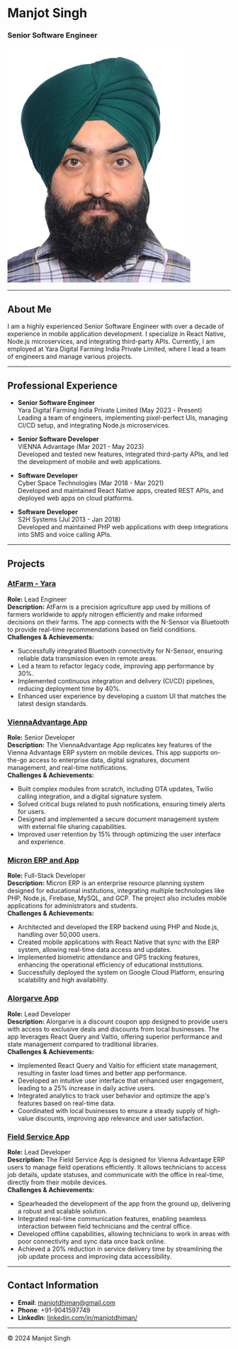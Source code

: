 # Manjot Singh

### Senior Software Engineer

![Manjot Singh](35x45mm0003.JPG)

---

## About Me

I am a highly experienced Senior Software Engineer with over a decade of experience in mobile application development. I specialize in React Native, Node.js microservices, and integrating third-party APIs. Currently, I am employed at Yara Digital Farming India Private Limited, where I lead a team of engineers and manage various projects.

---

## Professional Experience

- **Senior Software Engineer**  
  Yara Digital Farming India Private Limited (May 2023 - Present)  
  Leading a team of engineers, implementing pixel-perfect UIs, managing CI/CD setup, and integrating Node.js microservices.

- **Senior Software Developer**  
  VIENNA Advantage (Mar 2021 - May 2023)  
  Developed and tested new features, integrated third-party APIs, and led the development of mobile and web applications.

- **Software Developer**  
  Cyber Space Technologies (Mar 2018 - Mar 2021)  
  Developed and maintained React Native apps, created REST APIs, and deployed web apps on cloud platforms.

- **Software Developer**  
  S2H Systems (Jul 2013 - Jan 2018)  
  Developed and maintained PHP web applications with deep integrations into SMS and voice calling APIs.

---

## Projects

### [AtFarm - Yara](https://play.google.com/store/apps/details?id=com.yara.atfarm)
**Role:** Lead Engineer  
**Description:** AtFarm is a precision agriculture app used by millions of farmers worldwide to apply nitrogen efficiently and make informed decisions on their farms. The app connects with the N-Sensor via Bluetooth to provide real-time recommendations based on field conditions.  
**Challenges & Achievements:**  
- Successfully integrated Bluetooth connectivity for N-Sensor, ensuring reliable data transmission even in remote areas.
- Led a team to refactor legacy code, improving app performance by 30%.
- Implemented continuous integration and delivery (CI/CD) pipelines, reducing deployment time by 40%.
- Enhanced user experience by developing a custom UI that matches the latest design standards.

### [ViennaAdvantage App](https://play.google.com/store/apps/details?id=com.viennaadvantage)
**Role:** Senior Developer  
**Description:** The ViennaAdvantage App replicates key features of the Vienna Advantage ERP system on mobile devices. This app supports on-the-go access to enterprise data, digital signatures, document management, and real-time notifications.  
**Challenges & Achievements:**  
- Built complex modules from scratch, including OTA updates, Twilio calling integration, and a digital signature system.
- Solved critical bugs related to push notifications, ensuring timely alerts for users.
- Designed and implemented a secure document management system with external file sharing capabilities.
- Improved user retention by 15% through optimizing the user interface and experience.

### [Micron ERP and App](https://micronerp.com)
**Role:** Full-Stack Developer  
**Description:** Micron ERP is an enterprise resource planning system designed for educational institutions, integrating multiple technologies like PHP, Node.js, Firebase, MySQL, and GCP. The project also includes mobile applications for administrators and students.  
**Challenges & Achievements:**  
- Architected and developed the ERP backend using PHP and Node.js, handling over 50,000 users.
- Created mobile applications with React Native that sync with the ERP system, allowing real-time data access and updates.
- Implemented biometric attendance and GPS tracking features, enhancing the operational efficiency of educational institutions.
- Successfully deployed the system on Google Cloud Platform, ensuring scalability and high availability.

### [Alorgarve App](https://play.google.com/store/apps/details?id=com.aloegarve)
**Role:** Lead Developer  
**Description:** Alorgarve is a discount coupon app designed to provide users with access to exclusive deals and discounts from local businesses. The app leverages React Query and Valtio, offering superior performance and state management compared to traditional libraries.  
**Challenges & Achievements:**  
- Implemented React Query and Valtio for efficient state management, resulting in faster load times and better app performance.
- Developed an intuitive user interface that enhanced user engagement, leading to a 25% increase in daily active users.
- Integrated analytics to track user behavior and optimize the app's features based on real-time data.
- Coordinated with local businesses to ensure a steady supply of high-value discounts, improving app relevance and user satisfaction.

### [Field Service App](https://play.google.com/store/apps/details?id=com.viennaadvantage.fieldservice)
**Role:** Lead Developer  
**Description:** The Field Service App is designed for Vienna Advantage ERP users to manage field operations efficiently. It allows technicians to access job details, update statuses, and communicate with the office in real-time, directly from their mobile devices.  
**Challenges & Achievements:**  
- Spearheaded the development of the app from the ground up, delivering a robust and scalable solution.
- Integrated real-time communication features, enabling seamless interaction between field technicians and the central office.
- Developed offline capabilities, allowing technicians to work in areas with poor connectivity and sync data once back online.
- Achieved a 20% reduction in service delivery time by streamlining the job update process and improving data accessibility.

---

## Contact Information

- **Email**: [manjotdhiman@gmail.com](mailto:manjotdhiman@gmail.com)
- **Phone**: +91-9041597749
- **LinkedIn**: [linkedin.com/in/manjotdhiman/](https://www.linkedin.com/in/manjotdhiman/)

---

&copy; 2024 Manjot Singh

